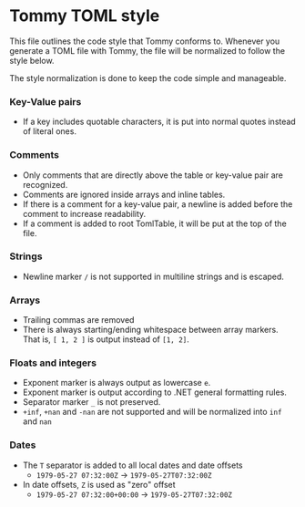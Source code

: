 # Tommy TOML style

This file outlines the code style that Tommy conforms to.
Whenever you generate a TOML file with Tommy, the file will be normalized to follow the style below.

The style normalization is done to keep the code simple and manageable.

### Key-Value pairs

* If a key includes quotable characters, it is put into normal quotes instead of literal ones.

### Comments

* Only comments that are directly above the table or key-value pair are recognized.  
* Comments are ignored inside arrays and inline tables.
* If there is a comment for a key-value pair, a newline is added before the comment to increase readability.
* If a comment is added to root TomlTable, it will be put at the top of the file. 

### Strings

* Newline marker `/` is not supported in multiline strings and is escaped.

### Arrays

* Trailing commas are removed
* There is always starting/ending whitespace between array markers. That is, `[ 1, 2 ]` is output instead of `[1, 2]`.

### Floats and integers

* Exponent marker is always output as lowercase `e`.
* Exponent marker is output according to .NET general formatting rules.
* Separator marker `_` is not preserved.
* `+inf`, `+nan` and `-nan` are not supported and will be normalized into `inf` and `nan`

### Dates

* The `T` separator is added to all local dates and date offsets
    * `1979-05-27 07:32:00Z` -> `1979-05-27T07:32:00Z`
* In date offsets, `Z` is used as "zero" offset
    * `1979-05-27 07:32:00+00:00` -> `1979-05-27T07:32:00Z`